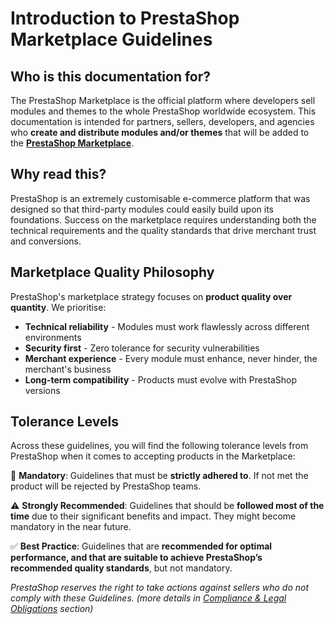 # Introduction to PrestaShop Marketplace Guidelines

## Who is this documentation for?

The PrestaShop Marketplace is the official platform where developers sell modules and themes to the whole PrestaShop worldwide ecosystem. This documentation is intended for partners, sellers, developers, and agencies who **create and distribute modules and/or themes** that will be added to the [**PrestaShop Marketplace**](https://addons.prestashop.com/en/).

## **Why read this?**

PrestaShop is an extremely customisable e-commerce platform that was designed so that third-party modules could easily build upon its foundations. Success on the marketplace requires understanding both the technical requirements and the quality standards that drive merchant trust and conversions.

## Marketplace Quality Philosophy

PrestaShop's marketplace strategy focuses on **product quality over quantity**. We prioritise:

- **Technical reliability** - Modules must work flawlessly across different environments
- **Security first** - Zero tolerance for security vulnerabilities
- **Merchant experience** - Every module must enhance, never hinder, the merchant's business
- **Long-term compatibility** - Products must evolve with PrestaShop versions

## **Tolerance Levels**

Across these guidelines, you will find the following tolerance levels from PrestaShop when it comes to accepting products in the Marketplace:

🚨 **Mandatory**: Guidelines that must be **strictly adhered to**. If not met the product will be rejected by PrestaShop teams.

⚠️ **Strongly Recommended**: Guidelines that should be **followed most of the time** due to their significant benefits and impact. They might become mandatory in the near future.

✅ **Best Practice**: Guidelines that are **recommended for optimal performance, and that are suitable to achieve PrestaShop’s recommended quality standards**, but not mandatory.

*PrestaShop reserves the right to take actions against sellers who do not comply with these Guidelines. (more details in [Compliance & Legal Obligations](/7-legal-and-compliance/#consequences-of-non-compliance-of-prestashop-marketplace-guidelines) section)*
